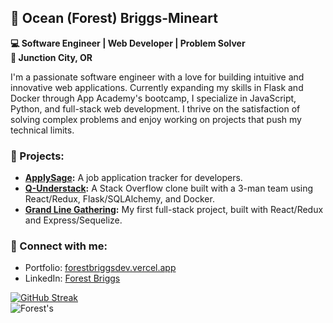 ## 🌱 Ocean (Forest) Briggs-Mineart  
**💻 Software Engineer | Web Developer | Problem Solver**  
**📍 Junction City, OR**

I'm a passionate software engineer with a love for building intuitive and innovative web applications. Currently expanding my skills in Flask and Docker through App Academy's bootcamp, I specialize in JavaScript, Python, and full-stack web development. I thrive on the satisfaction of solving complex problems and enjoy working on projects that push my technical limits.

### 🚀 Projects:  
- **[ApplySage](https://github.com/Forestbriggs/apply_sage):** A job application tracker for developers.
- **[Q-Understack](https://github.com/Sohna-AI/q-understack):** A Stack Overflow clone built with a 3-man team using React/Redux, Flask/SQLAlchemy, and Docker.
- **[Grand Line Gathering](https://github.com/Forestbriggs/Grand-line-gathering):** My first full-stack project, built with React/Redux and Express/Sequelize.

### 🔗 Connect with me:  
- Portfolio: [forestbriggsdev.vercel.app](https://forestbriggsdev.vercel.app/)  
- LinkedIn: [Forest Briggs](https://www.linkedin.com/in/forest-briggs)

  
[![GitHub Streak](https://github-readme-streak-stats.herokuapp.com?user=Forestbriggs&theme=tokyonight&hide_border=true&border_radius=10)](https://git.io/streak-stats)  
![Forest's ](https://github-readme-stats.vercel.app/api/top-langs?username=Forestbriggs&theme=tokyonight&hide_border=true&border_radius=10&layout=donut)
<!---
Forestbriggs/Forestbriggs is a ✨ special ✨ repository because its `README.md` (this file) appears on your GitHub profile.
You can click the Preview link to take a look at your changes.
--->
